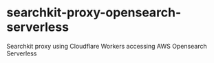 # searchkit-proxy-opensearch-serverless
Searchkit proxy using Cloudflare Workers accessing AWS Opensearch Serverless
